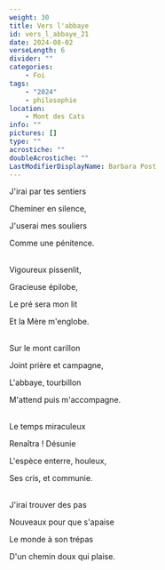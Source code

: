 ```yaml
---
weight: 30
title: Vers l'abbaye
id: vers_l_abbaye_21
date: 2024-08-02
verseLength: 6
divider: ""
categories:
    - Foi
tags:
    - "2024"
    - philosophie
location:
    - Mont des Cats
info: ""
pictures: []
type: ""
acrostiche: ""
doubleAcrostiche: ""
LastModifierDisplayName: Barbara Post
---
```

J'irai par tes sentiers

Cheminer en silence,

J'userai mes souliers

Comme une pénitence.

 \
Vigoureux pissenlit,

Gracieuse épilobe,

Le pré sera mon lit

Et la Mère m'englobe.

 \
Sur le mont carillon

Joint prière et campagne,

L'abbaye, tourbillon

M'attend puis m'accompagne.

 \
Le temps miraculeux

Renaîtra ! Désunie

L'espèce enterre, houleux,

Ses cris, et communie.

 \
J'irai trouver des pas

Nouveaux pour que s'apaise

Le monde à son trépas

D'un chemin doux qui plaise.
